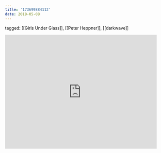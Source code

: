 ```yaml
---
title: '173699884112'
date: 2018-05-08
---
```

tagged: [[Girls Under Glass]], [[Peter Heppner]], [[darkwave]]
<iframe allow="accelerometer; autoplay; clipboard-write; encrypted-media; gyroscope; picture-in-picture" allowfullscreen="" frameborder="0" height="375" id="youtube_iframe" src="https://www.youtube.com/embed/oJgCvW8-1Vw?feature=oembed&amp;enablejsapi=1&amp;origin=https://safe.txmblr.com&amp;wmode=opaque" width="500"></iframe>